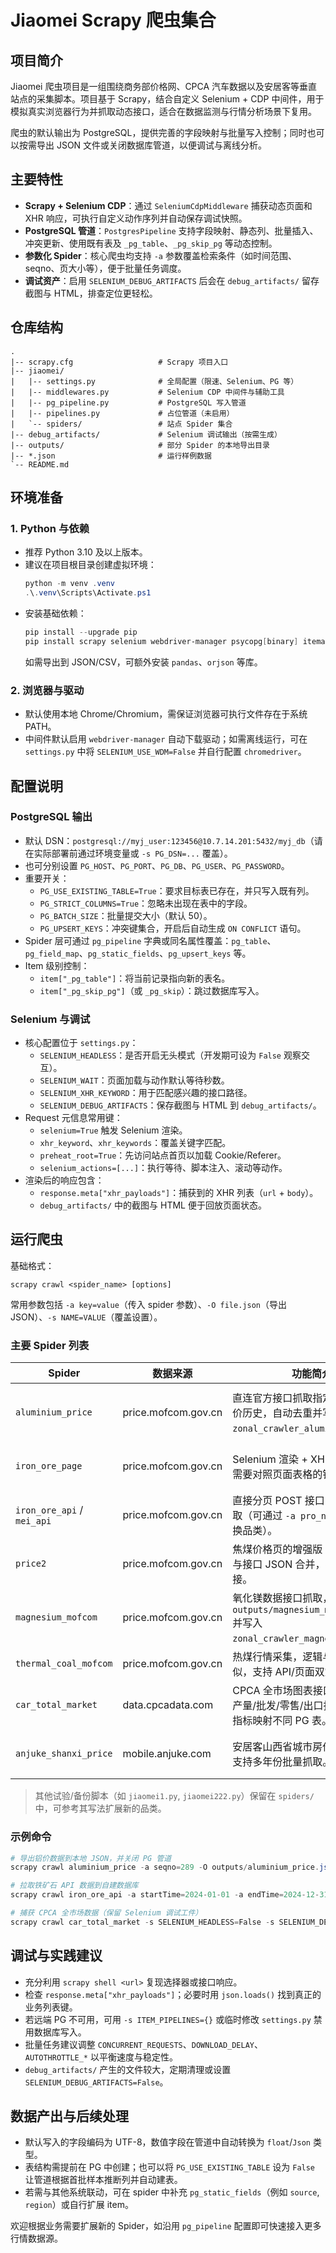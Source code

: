 ﻿# Jiaomei Scrapy 爬虫集合

## 项目简介
Jiaomei 爬虫项目是一组围绕商务部价格网、CPCA 汽车数据以及安居客等垂直站点的采集脚本。项目基于 Scrapy，结合自定义 Selenium + CDP 中间件，用于模拟真实浏览器行为并抓取动态接口，适合在数据监测与行情分析场景下复用。

爬虫的默认输出为 PostgreSQL，提供完善的字段映射与批量写入控制；同时也可以按需导出 JSON 文件或关闭数据库管道，以便调试与离线分析。

## 主要特性
- **Scrapy + Selenium CDP**：通过 `SeleniumCdpMiddleware` 捕获动态页面和 XHR 响应，可执行自定义动作序列并自动保存调试快照。
- **PostgreSQL 管道**：`PostgresPipeline` 支持字段映射、静态列、批量插入、冲突更新、使用既有表及 `_pg_table`、`_pg_skip_pg` 等动态控制。
- **参数化 Spider**：核心爬虫均支持 `-a` 参数覆盖检索条件（如时间范围、seqno、页大小等），便于批量任务调度。
- **调试资产**：启用 `SELENIUM_DEBUG_ARTIFACTS` 后会在 `debug_artifacts/` 留存截图与 HTML，排查定位更轻松。

## 仓库结构
```
.
|-- scrapy.cfg                   # Scrapy 项目入口
|-- jiaomei/
|   |-- settings.py              # 全局配置（限速、Selenium、PG 等）
|   |-- middlewares.py           # Selenium CDP 中间件与辅助工具
|   |-- pg_pipeline.py           # PostgreSQL 写入管道
|   |-- pipelines.py             # 占位管道（未启用）
|   `-- spiders/                 # 站点 Spider 集合
|-- debug_artifacts/             # Selenium 调试输出（按需生成）
|-- outputs/                     # 部分 Spider 的本地导出目录
|-- *.json                       # 运行样例数据
`-- README.md
```

## 环境准备
### 1. Python 与依赖
- 推荐 Python 3.10 及以上版本。
- 建议在项目根目录创建虚拟环境：
  ```powershell
  python -m venv .venv
  .\.venv\Scripts\Activate.ps1
  ```
- 安装基础依赖：
  ```powershell
  pip install --upgrade pip
  pip install scrapy selenium webdriver-manager psycopg[binary] itemadapter
  ```
  如需导出到 JSON/CSV，可额外安装 `pandas`、`orjson` 等库。

### 2. 浏览器与驱动
- 默认使用本地 Chrome/Chromium，需保证浏览器可执行文件存在于系统 PATH。
- 中间件默认启用 `webdriver-manager` 自动下载驱动；如需离线运行，可在 `settings.py` 中将 `SELENIUM_USE_WDM=False` 并自行配置 `chromedriver`。

## 配置说明
### PostgreSQL 输出
- 默认 DSN：`postgresql://myj_user:123456@10.7.14.201:5432/myj_db`（请在实际部署前通过环境变量或 `-s PG_DSN=...` 覆盖）。
- 也可分别设置 `PG_HOST`、`PG_PORT`、`PG_DB`、`PG_USER`、`PG_PASSWORD`。
- 重要开关：
  - `PG_USE_EXISTING_TABLE=True`：要求目标表已存在，并只写入既有列。
  - `PG_STRICT_COLUMNS=True`：忽略未出现在表中的字段。
  - `PG_BATCH_SIZE`：批量提交大小（默认 50）。
  - `PG_UPSERT_KEYS`：冲突键集合，开启后自动生成 `ON CONFLICT` 语句。
- Spider 层可通过 `pg_pipeline` 字典或同名属性覆盖：`pg_table`、`pg_field_map`、`pg_static_fields`、`pg_upsert_keys` 等。
- Item 级别控制：
  - `item["_pg_table"]`：将当前记录指向新的表名。
  - `item["_pg_skip_pg"]`（或 `_pg_skip`）：跳过数据库写入。

### Selenium 与调试
- 核心配置位于 `settings.py`：
  - `SELENIUM_HEADLESS`：是否开启无头模式（开发期可设为 `False` 观察交互）。
  - `SELENIUM_WAIT`：页面加载与动作默认等待秒数。
  - `SELENIUM_XHR_KEYWORD`：用于匹配感兴趣的接口路径。
  - `SELENIUM_DEBUG_ARTIFACTS`：保存截图与 HTML 到 `debug_artifacts/`。
- Request 元信息常用键：
  - `selenium=True` 触发 Selenium 渲染。
  - `xhr_keyword`、`xhr_keywords`：覆盖关键字匹配。
  - `preheat_root=True`：先访问站点首页以加载 Cookie/Referer。
  - `selenium_actions=[...]`：执行等待、脚本注入、滚动等动作。
- 渲染后的响应包含：
  - `response.meta["xhr_payloads"]`：捕获到的 XHR 列表（`url` + `body`）。
  - `debug_artifacts/` 中的截图与 HTML 便于回放页面状态。

## 运行爬虫
基础格式：
```
scrapy crawl <spider_name> [options]
```
常用参数包括 `-a key=value`（传入 spider 参数）、`-O file.json`（导出 JSON）、`-s NAME=VALUE`（覆盖设置）。

### 主要 Spider 列表
| Spider | 数据来源 | 功能简介 | 常用参数 / 输出 |
| --- | --- | --- | --- |
| `aluminium_price` | price.mofcom.gov.cn | 直连官方接口抓取指定 `seqno` 的铝价历史，自动去重并写入 `zonal_crawler_aluminium_price`。 | `-a seqno=289 -a start=2025-01-01 -a end=2025-03-31`；可用 `-O outputs/aluminium_price.json` 导出。 |
| `iron_ore_page` | price.mofcom.gov.cn | Selenium 渲染 + XHR 合并，适合需要对照页面表格的铁矿石行情。 | 支持 `-a use_selenium=0` 改为纯请求；默认写入 `zonal_crawler_iron_ore_price`。 |
| `iron_ore_api` / `mei_api` | price.mofcom.gov.cn | 直接分页 POST 接口，适合全量拉取（可通过 `-a pro_name=焦煤` 等切换品类）。 | `-a startTime=2024-01-01 -a endTime=2024-12-31 -a page_size=50`。 |
| `price2` | price.mofcom.gov.cn | 焦煤价格页的增强版：将页面表格与接口 JSON 合并，补齐详情链接。 | 需启用 `selenium=True`，默认映射至 `zonal_crawler_coking_coal_price`。 |
| `magnesium_mofcom` | price.mofcom.gov.cn | 氧化镁数据接口抓取，默认输出 `outputs/magnesium_mofcom.json` 并写入 `zonal_crawler_magnesium_price`。 | `-a seqno=350 -a start_time=2024-01-01 -a end_time=2024-12-31 -a page_size=100`。 |
| `thermal_coal_mofcom` | price.mofcom.gov.cn | 热煤行情采集，逻辑与铁矿石类似，支持 API/页面双策略。 | 可用 `-O outputs/thermal_coal.json` 导出调试。 |
| `car_total_market` | data.cpcadata.com | CPCA 全市场图表接口解析，拆分产量/批发/零售/出口指标，支持按指标映射不同 PG 表。 | 默认写入 `car_total_market.json`；在 item 中写入 `_pg_table`/`_pg_skip_pg` 控制落库。 |
| `anjuke_shanxi_price` | mobile.anjuke.com | 安居客山西省城市房价月度数据，支持多年份批量抓取。 | 可通过 `-a latest_year=2025 -a city_limit=5` 控制范围；默认落表 `zonal_crawler_house_price`。 |

> 其他试验/备份脚本（如 `jiaomei1.py`, `jiaomei222.py`）保留在 `spiders/` 中，可参考其写法扩展新的品类。

### 示例命令
```powershell
# 导出铝价数据到本地 JSON，并关闭 PG 管道
scrapy crawl aluminium_price -a seqno=289 -O outputs/aluminium_price.json -s ITEM_PIPELINES={}

# 拉取铁矿石 API 数据到自建数据库
scrapy crawl iron_ore_api -a startTime=2024-01-01 -a endTime=2024-12-31 -s PG_DSN="postgresql://user:pass@host:5432/db"

# 捕获 CPCA 全市场数据（保留 Selenium 调试工件）
scrapy crawl car_total_market -s SELENIUM_HEADLESS=False -s SELENIUM_DEBUG_ARTIFACTS=True
```

## 调试与实践建议
- 充分利用 `scrapy shell <url>` 复现选择器或接口响应。
- 检查 `response.meta["xhr_payloads"]`；必要时用 `json.loads()` 找到真正的业务列表键。
- 若远端 PG 不可用，可用 `-s ITEM_PIPELINES={}` 或临时修改 `settings.py` 禁用数据库写入。
- 批量任务建议调整 `CONCURRENT_REQUESTS`、`DOWNLOAD_DELAY`、`AUTOTHROTTLE_*` 以平衡速度与稳定性。
- `debug_artifacts/` 产生的文件较大，定期清理或设置 `SELENIUM_DEBUG_ARTIFACTS=False`。

## 数据产出与后续处理
- 默认写入的字段编码为 UTF-8，数值字段在管道中自动转换为 `float`/`Json` 类型。
- 表结构需提前在 PG 中创建；也可以将 `PG_USE_EXISTING_TABLE` 设为 `False` 让管道根据首批样本推断列并自动建表。
- 若需与其他系统联动，可在 spider 中补充 `pg_static_fields`（例如 `source`, `region`）或自行扩展 item。

欢迎根据业务需要扩展新的 Spider，如沿用 `pg_pipeline` 配置即可快速接入更多行情数据源。
